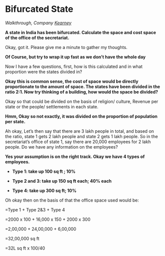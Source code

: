 # Bifurcated State

_Walkthrough, Company [Kearney](/)_

**A state in India has been bifurcated. Calculate the space and cost space of the office of the secretariat.**

Okay, got it. Please give me a minute to gather my thoughts.

**Of Course, but try to wrap it up fast as we don’t have the whole day**

Now I have a few questions, first, how is this calculated and in what proportion were the states divided in?

**Okay this is common sense, the cost of space would be directly proportionate to the amount of space. The states have been divided in the ratio 2:1. Now try thinking of a building, how would the space be divided?**

Okay so that could be divided on the basis of religion/ culture, Revenue per state or the people/ settlements in each state.

**Hmm, Okay so not exactly, it was divided on the proportion of population per state.**

Ah okay, Let’s then say that there are 3 lakh people in total, and based on the ratio, state 1 gets 2 lakh people and state 2 gets 1 lakh people. So in the secretariat’s office of state 1, say there are 20,000 employees for 2 lakh people. Do we have any information on the employees?

**Yes your assumption is on the right track. Okay we have 4 types of employees.**

- **Type 1: take up 100 sq ft ; 10%**

- **Type 2 and 3: take up 150 sq ft each; 40% each**

- **Type 4: take up 300 sq ft; 10%**

Oh okay then on the basis of that the office space used would be:

=Type 1 + Type 2&3 + Type 4

=2000 x 100 + 16,000 x 150 + 2000 x 300

=2,00,000 + 24,00,000 + 6,00,000

=32,00,000 sq ft

=32L sq ft x 100/40
